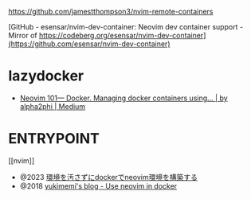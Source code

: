 https://github.com/jamestthompson3/nvim-remote-containers

[GitHub - esensar/nvim-dev-container: Neovim dev container support - Mirror of https://codeberg.org/esensar/nvim-dev-container](https://github.com/esensar/nvim-dev-container)

# lazydocker
- [Neovim 101— Docker. Managing docker containers using… | by alpha2phi | Medium](https://alpha2phi.medium.com/neovim-101-docker-b133d5db04a2)

# ENTRYPOINT
[[nvim]]
- @2023 [環境を汚さずにdockerでneovim環境を構築する](https://zenn.dev/taro0079/articles/5049929bf62376)
- @2018 [yukimemi's blog - Use neovim in docker](https://yukimemi.netlify.app/use-neovim-in-docker/)
